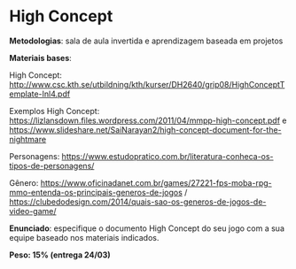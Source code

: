 # High Concept

<b>Metodologias</b>: sala de aula invertida e aprendizagem baseada em projetos


<b>Materiais bases</b>:

High Concept: http://www.csc.kth.se/utbildning/kth/kurser/DH2640/grip08/HighConceptTemplate-Inl4.pdf

Exemplos High Concept: https://lizlansdown.files.wordpress.com/2011/04/mmpp-high-concept.pdf e https://www.slideshare.net/SaiNarayan2/high-concept-document-for-the-nightmare

Personagens: https://www.estudopratico.com.br/literatura-conheca-os-tipos-de-personagens/

Gênero: https://www.oficinadanet.com.br/games/27221-fps-moba-rpg-mmo-entenda-os-principais-generos-de-jogos / https://clubedodesign.com/2014/quais-sao-os-generos-de-jogos-de-video-game/

<b>Enunciado</b>: especifique o documento High Concept do seu jogo com a sua equipe baseado nos materiais indicados.

<b>Peso: 15% (entrega 24/03)</b>